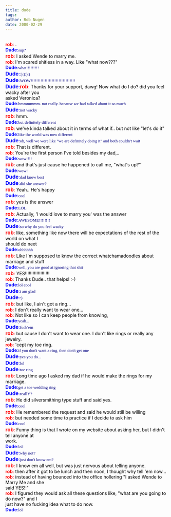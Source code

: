 ```yaml
---
title: dude
tags: 
author: Rob Nugen
date: 2000-02-29
---
```


<BR><B><FONT COLOR="#ff0000">rob</B></FONT><FONT COLOR="#ff0000">:</FONT><FONT COLOR="#000000"> .</FONT>
<BR><B><FONT COLOR="#0000ff">Dude</B></FONT><FONT COLOR="#0000ff">:</FONT><FONT COLOR="#000080" FACE="Tahoma" SIZE=2>sup?</FONT>
<BR><B><FONT COLOR="#ff0000" SIZE=3>rob</B></FONT><FONT COLOR="#ff0000">:</FONT><FONT COLOR="#000000"> I asked Wende to marry me.</FONT>
<BR><B><FONT COLOR="#ff0000">rob</B></FONT><FONT COLOR="#ff0000">:</FONT><FONT COLOR="#000000"> I'm scared shitless in a way.  Like "what now???"</FONT>
<BR><B><FONT COLOR="#0000ff">Dude</B></FONT><FONT COLOR="#0000ff">:</FONT><FONT COLOR="#000080" FACE="Tahoma" SIZE=2>what!!!!!!!!!</FONT>
<BR><B><FONT COLOR="#0000ff" SIZE=3>Dude</B></FONT><FONT COLOR="#0000ff">:</FONT><FONT COLOR="#000080" FACE="Tahoma" SIZE=2>:):):):)</FONT>
<BR><B><FONT COLOR="#0000ff" SIZE=3>Dude</B></FONT><FONT COLOR="#0000ff">:</FONT><FONT COLOR="#000080" FACE="Tahoma" SIZE=2>WOW!!!!!!!!!!!!!!!!!!!!!!!!!!!!!!!!</FONT>
<BR><B><FONT COLOR="#0000ff" SIZE=3>Dude</B></FONT><FONT COLOR="#0000ff">:</FONT><B><FONT COLOR="#ff0000" SIZE=3>rob</B></FONT><FONT COLOR="#ff0000">:</FONT><FONT COLOR="#000000"> Thanks for your support, dawg!   Now what do I do?   did you feel wacky after you 
<BR>asked Veronica?</FONT>
<BR><B><FONT COLOR="#0000ff">Dude</B></FONT><FONT COLOR="#0000ff">:</FONT><FONT COLOR="#000080" FACE="Tahoma" SIZE=2>hmmmmmm.  not really. because we had talked about it so much</FONT>
<BR><B><FONT COLOR="#0000ff" SIZE=3>Dude</B></FONT><FONT COLOR="#0000ff">:</FONT><FONT COLOR="#000080" FACE="Tahoma" SIZE=2>not wacky</FONT>
<BR><B><FONT COLOR="#ff0000" SIZE=3>rob</B></FONT><FONT COLOR="#ff0000">:</FONT><FONT COLOR="#000000"> hmm.</FONT>
<BR><B><FONT COLOR="#0000ff">Dude</B></FONT><FONT COLOR="#0000ff">:</FONT><FONT COLOR="#000080" FACE="Tahoma" SIZE=2>but definitely different</FONT>
<BR><B><FONT COLOR="#ff0000" SIZE=3>rob</B></FONT><FONT COLOR="#ff0000">:</FONT><FONT COLOR="#000000"> we've kinda talked about it in terms of what if..  but not like "let's do it"</FONT>
<BR><B><FONT COLOR="#0000ff">Dude</B></FONT><FONT COLOR="#0000ff">:</FONT><FONT COLOR="#000080" FACE="Tahoma" SIZE=2>like the world  was now different</FONT>
<BR><B><FONT COLOR="#0000ff" SIZE=3>Dude</B></FONT><FONT COLOR="#0000ff">:</FONT><FONT COLOR="#000080" FACE="Tahoma" SIZE=2>oh, well we were like "we are definitely doing it" and both couldn't wait</FONT>
<BR><B><FONT COLOR="#ff0000" SIZE=3>rob</B></FONT><FONT COLOR="#ff0000">:</FONT><FONT COLOR="#000000"> That is different.</FONT>
<BR><B><FONT COLOR="#ff0000">rob</B></FONT><FONT COLOR="#ff0000">:</FONT><FONT COLOR="#000000"> You're the first person I've told besides my dad,.. </FONT>
<BR><B><FONT COLOR="#0000ff">Dude</B></FONT><FONT COLOR="#0000ff">:</FONT><FONT COLOR="#000080" FACE="Tahoma" SIZE=2>wow!!!!</FONT>
<BR><B><FONT COLOR="#ff0000" SIZE=3>rob</B></FONT><FONT COLOR="#ff0000">:</FONT><FONT COLOR="#000000"> and that's just cause he happened to call me, "what's up?"</FONT>
<BR><B><FONT COLOR="#0000ff">Dude</B></FONT><FONT COLOR="#0000ff">:</FONT><FONT COLOR="#000080" FACE="Tahoma" SIZE=2>wow!</FONT>
<BR><B><FONT COLOR="#0000ff" SIZE=3>Dude</B></FONT><FONT COLOR="#0000ff">:</FONT><FONT COLOR="#000080" FACE="Tahoma" SIZE=2>dad know best</FONT>
<BR><B><FONT COLOR="#0000ff" SIZE=3>Dude</B></FONT><FONT COLOR="#0000ff">:</FONT><FONT COLOR="#000080" FACE="Tahoma" SIZE=2>did she answer?</FONT>
<BR><B><FONT COLOR="#ff0000" SIZE=3>rob</B></FONT><FONT COLOR="#ff0000">:</FONT><FONT COLOR="#000000"> Yeah.. He's happy</FONT>
<BR><B><FONT COLOR="#0000ff">Dude</B></FONT><FONT COLOR="#0000ff">:</FONT><FONT COLOR="#000080" FACE="Tahoma" SIZE=2>cool</FONT>
<BR><B><FONT COLOR="#ff0000" SIZE=3>rob</B></FONT><FONT COLOR="#ff0000">:</FONT><FONT COLOR="#000000"> yes is the answer</FONT>
<BR><B><FONT COLOR="#0000ff">Dude</B></FONT><FONT COLOR="#0000ff">:</FONT><FONT COLOR="#000080" FACE="Tahoma" SIZE=2>LOL</FONT>
<BR><B><FONT COLOR="#ff0000" SIZE=3>rob</B></FONT><FONT COLOR="#ff0000">:</FONT><FONT COLOR="#000000"> Actually, 'I would love to marry you' was the answer</FONT>
<BR><B><FONT COLOR="#0000ff">Dude</B></FONT><FONT COLOR="#0000ff">:</FONT><FONT COLOR="#000080" FACE="Tahoma" SIZE=2>AWESOME!!!!!!!!</FONT>
<BR><B><FONT COLOR="#0000ff" SIZE=3>Dude</B></FONT><FONT COLOR="#0000ff">:</FONT><FONT COLOR="#000080" FACE="Tahoma" SIZE=2>so why do you feel wacky</FONT>
<BR><B><FONT COLOR="#ff0000" SIZE=3>rob</B></FONT><FONT COLOR="#ff0000">:</FONT><FONT COLOR="#000000"> like, something like now there will be expectations of the rest of the world on what I 
<BR>should do next</FONT>
<BR><B><FONT COLOR="#0000ff">Dude</B></FONT><FONT COLOR="#0000ff">:</FONT><FONT COLOR="#000080" FACE="Tahoma" SIZE=2>ohhhhhh</FONT>
<BR><B><FONT COLOR="#ff0000" SIZE=3>rob</B></FONT><FONT COLOR="#ff0000">:</FONT><FONT COLOR="#000000"> Like I'm supposed to know the correct whatchamadoodles about marriage and stuff</FONT>
<BR><B><FONT COLOR="#0000ff">Dude</B></FONT><FONT COLOR="#0000ff">:</FONT><FONT COLOR="#000080" FACE="Tahoma" SIZE=2>well, you are good at ignoring that shit</FONT>
<BR><B><FONT COLOR="#ff0000" SIZE=3>rob</B></FONT><FONT COLOR="#ff0000">:</FONT><FONT COLOR="#000000"> YES!!!!!!!!!!!!!!!!!!!</FONT>
<BR><B><FONT COLOR="#ff0000">rob</B></FONT><FONT COLOR="#ff0000">:</FONT><FONT COLOR="#000000"> Thanks Dude.. that helps!  :-)</FONT>
<BR><B><FONT COLOR="#0000ff">Dude</B></FONT><FONT COLOR="#0000ff">:</FONT><FONT COLOR="#000080" FACE="Tahoma" SIZE=2>lol cool</FONT>
<BR><B><FONT COLOR="#0000ff" SIZE=3>Dude</B></FONT><FONT COLOR="#0000ff">:</FONT><FONT COLOR="#000080" FACE="Tahoma" SIZE=2>i am glad</FONT>
<BR><B><FONT COLOR="#0000ff" SIZE=3>Dude</B></FONT><FONT COLOR="#0000ff">:</FONT><FONT COLOR="#000080" FACE="Tahoma" SIZE=2>:)</FONT>
<BR><B><FONT COLOR="#ff0000" SIZE=3>rob</B></FONT><FONT COLOR="#ff0000">:</FONT><FONT COLOR="#000000"> but like, I ain't got a ring...</FONT>
<BR><B><FONT COLOR="#ff0000">rob</B></FONT><FONT COLOR="#ff0000">:</FONT><FONT COLOR="#000000"> I don't really want to wear one...</FONT>
<BR><B><FONT COLOR="#ff0000">rob</B></FONT><FONT COLOR="#ff0000">:</FONT><FONT COLOR="#000000"> Not like so I can keep people from knowing,</FONT>
<BR><B><FONT COLOR="#0000ff">Dude</B></FONT><FONT COLOR="#0000ff">:</FONT><FONT COLOR="#000080" FACE="Tahoma" SIZE=2>yeah...</FONT>
<BR><B><FONT COLOR="#0000ff" SIZE=3>Dude</B></FONT><FONT COLOR="#0000ff">:</FONT><FONT COLOR="#000080" FACE="Tahoma" SIZE=2>fuck'em</FONT>
<BR><B><FONT COLOR="#ff0000" SIZE=3>rob</B></FONT><FONT COLOR="#ff0000">:</FONT><FONT COLOR="#000000"> but cause I don't want to wear one.  I don't like rings or really any jewelry.</FONT>
<BR><B><FONT COLOR="#ff0000">rob</B></FONT><FONT COLOR="#ff0000">:</FONT><FONT COLOR="#000000"> 'cept my toe ring.</FONT>
<BR><B><FONT COLOR="#0000ff">Dude</B></FONT><FONT COLOR="#0000ff">:</FONT><FONT COLOR="#000080" FACE="Tahoma" SIZE=2>if you don't want a ring, then don't get one</FONT>
<BR><B><FONT COLOR="#0000ff" SIZE=3>Dude</B></FONT><FONT COLOR="#0000ff">:</FONT><FONT COLOR="#000080" FACE="Tahoma" SIZE=2>yes you do...</FONT>
<BR><B><FONT COLOR="#0000ff" SIZE=3>Dude</B></FONT><FONT COLOR="#0000ff">:</FONT><FONT COLOR="#000080" FACE="Tahoma" SIZE=2>lol</FONT>
<BR><B><FONT COLOR="#0000ff" SIZE=3>Dude</B></FONT><FONT COLOR="#0000ff">:</FONT><FONT COLOR="#000080" FACE="Tahoma" SIZE=2>toe ring</FONT>
<BR><B><FONT COLOR="#ff0000" SIZE=3>rob</B></FONT><FONT COLOR="#ff0000">:</FONT><FONT COLOR="#000000"> Long time ago I asked my dad if he would make the rings for my marriage.</FONT>
<BR><B><FONT COLOR="#0000ff">Dude</B></FONT><FONT COLOR="#0000ff">:</FONT><FONT COLOR="#000080" FACE="Tahoma" SIZE=2>get a toe wedding ring</FONT>
<BR><B><FONT COLOR="#0000ff" SIZE=3>Dude</B></FONT><FONT COLOR="#0000ff">:</FONT><FONT COLOR="#000080" FACE="Tahoma" SIZE=2>reallY?</FONT>
<BR><B><FONT COLOR="#ff0000" SIZE=3>rob</B></FONT><FONT COLOR="#ff0000">:</FONT><FONT COLOR="#000000"> He did silversmithing type stuff and said yes.</FONT>
<BR><B><FONT COLOR="#0000ff">Dude</B></FONT><FONT COLOR="#0000ff">:</FONT><FONT COLOR="#000080" FACE="Tahoma" SIZE=2>cool</FONT>
<BR><B><FONT COLOR="#ff0000" SIZE=3>rob</B></FONT><FONT COLOR="#ff0000">:</FONT><FONT COLOR="#000000"> He remembered the request and said he would still be willing</FONT>
<BR><B><FONT COLOR="#ff0000">rob</B></FONT><FONT COLOR="#ff0000">:</FONT><FONT COLOR="#000000"> but needed some time to practice if I decide to ask him</FONT>
<BR><B><FONT COLOR="#0000ff">Dude</B></FONT><FONT COLOR="#0000ff">:</FONT><FONT COLOR="#000080" FACE="Tahoma" SIZE=2>cool</FONT>
<BR><B><FONT COLOR="#ff0000" SIZE=3>rob</B></FONT><FONT COLOR="#ff0000">:</FONT><FONT COLOR="#000000"> Funny thing is that I wrote on my website about asking her, but I didn't tell anyone at 
<BR>work.</FONT>
<BR><B><FONT COLOR="#0000ff">Dude</B></FONT><FONT COLOR="#0000ff">:</FONT><FONT COLOR="#000080" FACE="Tahoma" SIZE=2>lol</FONT>
<BR><B><FONT COLOR="#0000ff" SIZE=3>Dude</B></FONT><FONT COLOR="#0000ff">:</FONT><FONT COLOR="#000080" FACE="Tahoma" SIZE=2>why not?</FONT>
<BR><B><FONT COLOR="#0000ff" SIZE=3>Dude</B></FONT><FONT COLOR="#0000ff">:</FONT><FONT COLOR="#000080" FACE="Tahoma" SIZE=2>just don't know em?</FONT>
<BR><B><FONT COLOR="#ff0000" SIZE=3>rob</B></FONT><FONT COLOR="#ff0000">:</FONT><FONT COLOR="#000000"> I know em all well, but was just nervous about telling anyone.</FONT>
<BR><B><FONT COLOR="#ff0000">rob</B></FONT><FONT COLOR="#ff0000">:</FONT><FONT COLOR="#000000"> then after it got to be lunch and then noon, I thought why tell 'em now...</FONT>
<BR><B><FONT COLOR="#ff0000">rob</B></FONT><FONT COLOR="#ff0000">:</FONT><FONT COLOR="#000000"> instead of having bounced into the office hollering "I asked Wende to Marry Me and she 
<BR>said YES!!"</FONT>
<BR><B><FONT COLOR="#ff0000">rob</B></FONT><FONT COLOR="#ff0000">:</FONT><FONT COLOR="#000000"> I figured they would ask all these questions like, "what are you going to do now?"  and I 
<BR>just have no fucking idea what to do now.</FONT><BR><B><FONT COLOR="#0000ff">Dude</B></FONT><FONT COLOR="#0000ff">:</FONT><FONT COLOR="#000080" FACE="Tahoma" SIZE=2>lol</FONT>
